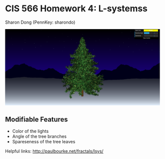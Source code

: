 # CIS 566 Homework 4: L-systemss
Sharon Dong (PennKey: sharondo)

![screenshot](christmastree.PNG)

## Modifiable Features
- Color of the lights
- Angle of the tree branches
- Spareseness of the tree leaves

Helpful links:
http://paulbourke.net/fractals/lsys/

